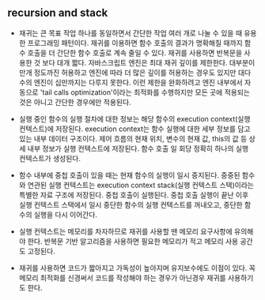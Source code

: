 ## recursion and stack

- 재귀는 큰 목표 작업 하나를 동일하면서 간단한 작업 여러 개로 나눌 수 있을 때 유용한 프로그래밍 패턴이다. 재귀를 이용하면 함수 호출의 결과가 명확해질 때까지 함수 호출을 더 간단한 함수 호출로 계속 줄일 수 있다. 재귀를 사용하면 반복문을 사용한 것 보다 대개 짧다. 자바스크립트 엔진은 최대 재귀 깊이를 제한한다. 대부분이 만개 정도까진 허용하고 엔진에 따라 더 많은 깊이를 허용하는 경우도 있지만 대다수의 엔진이 십만까지는 다루지 못한다. 이런 제한을 완화하려고 엔진 내부에서 자동으로 'tail calls optimization'이라는 최적화를 수행하지만 모든 곳에 적용되는 것은 아니고 간단한 경우에만 적용된다.

- 실행 중인 함수의 실행 절차에 대한 정보는 해당 함수의 execution context(실행 컨텍스트)에 저장된다. execution context는 함수 실행에 대한 세부 정보를 담고 있는 내부 데이터 구조이다. 제어 흐름의 현재 위치, 변수의 현재 값, this의 값 등 상세 내부 정보가 실행 컨텍스트에 저장된다. 함수 호출 일 회당 정확히 하나의 실행 컨텍스트가 생성된다.

- 함수 내부에 중첩 호출이 있을 때는 현재 함수의 실행이 일시 중지된다. 중중된 함수와 연관된 실행 컨텍스트는 execution context stack(실행 컨텍스트 스택)이라는 특별한 자료 구조에 저장된다. 중첩 호출이 실행된다. 중첩 호출 실행이 끝난 이후 실행 컨텍스트 스택에서 일시 중단한 함수의 실행 컨텍스트를 꺼내오고, 중단한 함수의 실행을 다시 이어간다.

- 실행 컨텍스트는 메모리를 차자하므로 재귀를 사용할 땐 메모리 요구사항에 유의해야 한다. 반복문 기반 알고리즘을 사용하면 필요한 메모리가 적고 메모리 사용 공간도 고정된다.

- 재귀를 사용하면 코드가 짧아지고 가독성이 높아지며 유지보수에도 이점이 있다. 꼭 메모리 최적화를 신경써서 코드를 작성해야 하는 경우가 아닌경우 재귀를 사용하기도 한다.